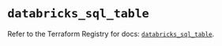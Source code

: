 # `databricks_sql_table`

Refer to the Terraform Registry for docs: [`databricks_sql_table`](https://registry.terraform.io/providers/databricks/databricks/1.48.0/docs/resources/sql_table).
